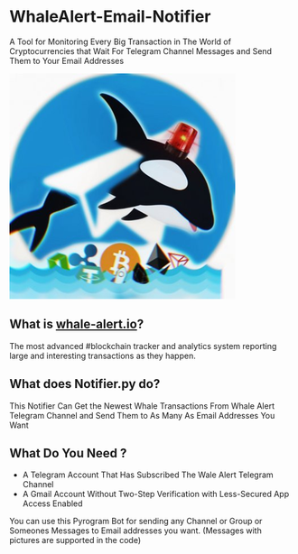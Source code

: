 # WhaleAlert-Email-Notifier
 A Tool for Monitoring Every Big Transaction in The World of Cryptocurrencies that
 Wait For Telegram Channel Messages and Send Them to Your Email Addresses
 
![WhaleAlert-Notifier](https://github.com/farhadkazemian/WhaleAlert-Email-Notifier/blob/main/logo.jpg?raw=true)

## What is [whale-alert.io](https://whale-alert.io)?
The most advanced #blockchain tracker and analytics system reporting large and interesting transactions as they happen.

## What does Notifier.py do?
This Notifier Can Get the Newest Whale Transactions From Whale Alert Telegram Channel and Send Them to As Many As Email Addresses You Want

## What Do You Need ?
* A Telegram Account That Has Subscribed The Wale Alert Telegram Channel
* A Gmail Account Without Two-Step Verification with Less-Secured App Access Enabled

You can use this Pyrogram Bot for sending any Channel or Group or Someones Messages to Email addresses you want.
(Messages with pictures are supported in the code)
